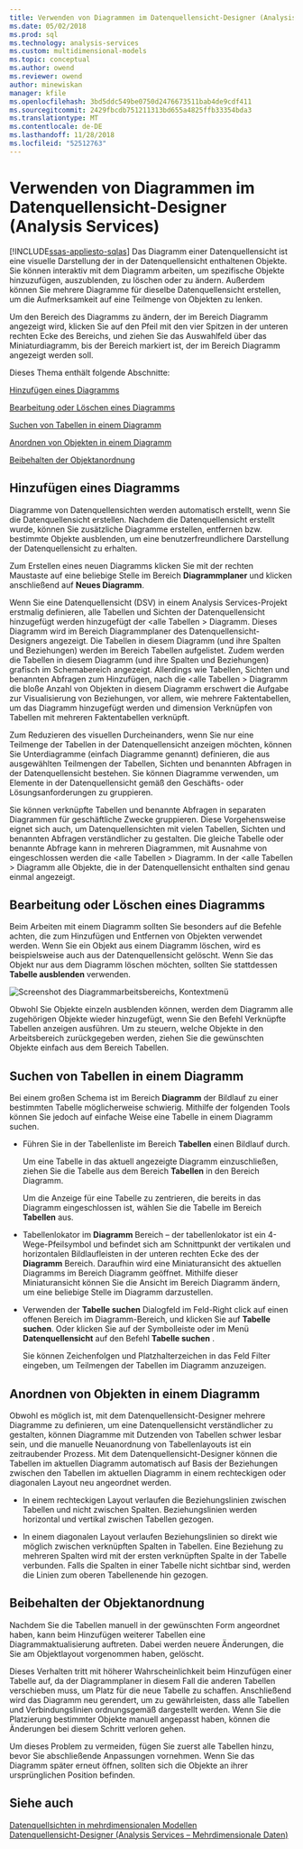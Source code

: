 ```yaml
---
title: Verwenden von Diagrammen im Datenquellensicht-Designer (Analysis Services) | Microsoft-Dokumentation
ms.date: 05/02/2018
ms.prod: sql
ms.technology: analysis-services
ms.custom: multidimensional-models
ms.topic: conceptual
ms.author: owend
ms.reviewer: owend
author: minewiskan
manager: kfile
ms.openlocfilehash: 3bd5ddc549be0750d2476673511bab4de9cdf411
ms.sourcegitcommit: 2429fbcdb751211313bd655a4825ffb33354bda3
ms.translationtype: MT
ms.contentlocale: de-DE
ms.lasthandoff: 11/28/2018
ms.locfileid: "52512763"
---
```

# <a name="work-with-diagrams-in-data-source-view-designer-analysis-services"></a>Verwenden von Diagrammen im Datenquellensicht-Designer (Analysis Services)
[!INCLUDE[ssas-appliesto-sqlas](../../includes/ssas-appliesto-sqlas.md)]
  Das Diagramm einer Datenquellensicht ist eine visuelle Darstellung der in der Datenquellensicht enthaltenen Objekte. Sie können interaktiv mit dem Diagramm arbeiten, um spezifische Objekte hinzuzufügen, auszublenden, zu löschen oder zu ändern. Außerdem können Sie mehrere Diagramme für dieselbe Datenquellensicht erstellen, um die Aufmerksamkeit auf eine Teilmenge von Objekten zu lenken.  
  
 Um den Bereich des Diagramms zu ändern, der im Bereich Diagramm angezeigt wird, klicken Sie auf den Pfeil mit den vier Spitzen in der unteren rechten Ecke des Bereichs, und ziehen Sie das Auswahlfeld über das Miniaturdiagramm, bis der Bereich markiert ist, der im Bereich Diagramm angezeigt werden soll.  
  
 Dieses Thema enthält folgende Abschnitte:  
  
 [Hinzufügen eines Diagramms](#bkmk_add)  
  
 [Bearbeitung oder Löschen eines Diagramms](#bkmk_edit)  
  
 [Suchen von Tabellen in einem Diagramm](#bkmk_findtables)  
  
 [Anordnen von Objekten in einem Diagramm](#bkmk_arrangeobjects)  
  
 [Beibehalten der Objektanordnung](#bkmk_preserve)  
  
##  <a name="bkmk_add"></a> Hinzufügen eines Diagramms  
 Diagramme von Datenquellensichten werden automatisch erstellt, wenn Sie die Datenquellensicht erstellen. Nachdem die Datenquellensicht erstellt wurde, können Sie zusätzliche Diagramme erstellen, entfernen bzw. bestimmte Objekte ausblenden, um eine benutzerfreundlichere Darstellung der Datenquellensicht zu erhalten.  
  
 Zum Erstellen eines neuen Diagramms klicken Sie mit der rechten Maustaste auf eine beliebige Stelle im Bereich **Diagrammplaner** und klicken anschließend auf **Neues Diagramm**.  
  
 Wenn Sie eine Datenquellensicht (DSV) in einem Analysis Services-Projekt erstmalig definieren, alle Tabellen und Sichten der Datenquellensicht hinzugefügt werden hinzugefügt der \<alle Tabellen > Diagramm. Dieses Diagramm wird im Bereich Diagrammplaner des Datenquellensicht-Designers angezeigt. Die Tabellen in diesem Diagramm (und ihre Spalten und Beziehungen) werden im Bereich Tabellen aufgelistet. Zudem werden die Tabellen in diesem Diagramm (und ihre Spalten und Beziehungen) grafisch im Schemabereich angezeigt. Allerdings wie Tabellen, Sichten und benannten Abfragen zum Hinzufügen, nach die \<alle Tabellen > Diagramm die bloße Anzahl von Objekten in diesem Diagramm erschwert die Aufgabe zur Visualisierung von Beziehungen, vor allem, wie mehrere Faktentabellen, um das Diagramm hinzugefügt werden und dimension Verknüpfen von Tabellen mit mehreren Faktentabellen verknüpft.  
  
 Zum Reduzieren des visuellen Durcheinanders, wenn Sie nur eine Teilmenge der Tabellen in der Datenquellensicht anzeigen möchten, können Sie Unterdiagramme (einfach Diagramme genannt) definieren, die aus ausgewählten Teilmengen der Tabellen, Sichten und benannten Abfragen in der Datenquellensicht bestehen. Sie können Diagramme verwenden, um Elemente in der Datenquellensicht gemäß den Geschäfts- oder Lösungsanforderungen zu gruppieren.  
  
 Sie können verknüpfte Tabellen und benannte Abfragen in separaten Diagrammen für geschäftliche Zwecke gruppieren. Diese Vorgehensweise eignet sich auch, um Datenquellensichten mit vielen Tabellen, Sichten und benannten Abfragen verständlicher zu gestalten. Die gleiche Tabelle oder benannte Abfrage kann in mehreren Diagrammen, mit Ausnahme von eingeschlossen werden die \<alle Tabellen > Diagramm. In der \<alle Tabellen > Diagramm alle Objekte, die in der Datenquellensicht enthalten sind genau einmal angezeigt.  
  
##  <a name="bkmk_edit"></a> Bearbeitung oder Löschen eines Diagramms  
 Beim Arbeiten mit einem Diagramm sollten Sie besonders auf die Befehle achten, die zum Hinzufügen und Entfernen von Objekten verwendet werden. Wenn Sie ein Objekt aus einem Diagramm löschen, wird es beispielsweise auch aus der Datenquellensicht gelöscht. Wenn Sie das Objekt nur aus dem Diagramm löschen möchten, sollten Sie stattdessen **Tabelle ausblenden** verwenden.  
  
 ![Screenshot des Diagrammarbeitsbereichs, Kontextmenü](../../analysis-services/multidimensional-models/media/ssas-olapdsv-diagram.gif "Screenshot des Diagrammarbeitsbereichs, Kontextmenü")  
  
 Obwohl Sie Objekte einzeln ausblenden können, werden dem Diagramm alle zugehörigen Objekte wieder hinzugefügt, wenn Sie den Befehl Verknüpfte Tabellen anzeigen ausführen. Um zu steuern, welche Objekte in den Arbeitsbereich zurückgegeben werden, ziehen Sie die gewünschten Objekte einfach aus dem Bereich Tabellen.  
  
##  <a name="bkmk_findtables"></a> Suchen von Tabellen in einem Diagramm  
 Bei einem großen Schema ist im Bereich **Diagramm** der Bildlauf zu einer bestimmten Tabelle möglicherweise schwierig. Mithilfe der folgenden Tools können Sie jedoch auf einfache Weise eine Tabelle in einem Diagramm suchen.  
  
-   Führen Sie in der Tabellenliste im Bereich **Tabellen** einen Bildlauf durch.  
  
     Um eine Tabelle in das aktuell angezeigte Diagramm einzuschließen, ziehen Sie die Tabelle aus dem Bereich **Tabellen** in den Bereich Diagramm.  
  
     Um die Anzeige für eine Tabelle zu zentrieren, die bereits in das Diagramm eingeschlossen ist, wählen Sie die Tabelle im Bereich **Tabellen** aus.  
  
-   Tabellenlokator im **Diagramm** Bereich – der tabellenlokator ist ein 4-Wege-Pfeilsymbol und befindet sich am Schnittpunkt der vertikalen und horizontalen Bildlaufleisten in der unteren rechten Ecke des der **Diagramm** Bereich. Daraufhin wird eine Miniaturansicht des aktuellen Diagramms im Bereich Diagramm geöffnet. Mithilfe dieser Miniaturansicht können Sie die Ansicht im Bereich Diagramm ändern, um eine beliebige Stelle im Diagramm darzustellen.  
  
-   Verwenden der **Tabelle suchen** Dialogfeld im Feld-Right click auf einen offenen Bereich im Diagramm-Bereich, und klicken Sie auf **Tabelle suchen**. Oder klicken Sie auf der Symbolleiste oder im Menü **Datenquellensicht** auf den Befehl **Tabelle suchen** .  
  
     Sie können Zeichenfolgen und Platzhalterzeichen in das Feld Filter eingeben, um Teilmengen der Tabellen im Diagramm anzuzeigen.  
  
##  <a name="bkmk_arrangeobjects"></a> Anordnen von Objekten in einem Diagramm  
 Obwohl es möglich ist, mit dem Datenquellensicht-Designer mehrere Diagramme zu definieren, um eine Datenquellensicht verständlicher zu gestalten, können Diagramme mit Dutzenden von Tabellen schwer lesbar sein, und die manuelle Neuanordnung von Tabellenlayouts ist ein zeitraubender Prozess. Mit dem Datenquellensicht-Designer können die Tabellen im aktuellen Diagramm automatisch auf Basis der Beziehungen zwischen den Tabellen im aktuellen Diagramm in einem rechteckigen oder diagonalen Layout neu angeordnet werden.  
  
-   In einem rechteckigen Layout verlaufen die Beziehungslinien zwischen Tabellen und nicht zwischen Spalten. Beziehungslinien werden horizontal und vertikal zwischen Tabellen gezogen.  
  
-   In einem diagonalen Layout verlaufen Beziehungslinien so direkt wie möglich zwischen verknüpften Spalten in Tabellen. Eine Beziehung zu mehreren Spalten wird mit der ersten verknüpften Spalte in der Tabelle verbunden. Falls die Spalten in einer Tabelle nicht sichtbar sind, werden die Linien zum oberen Tabellenende hin gezogen.  
  
##  <a name="bkmk_preserve"></a> Beibehalten der Objektanordnung  
 Nachdem Sie die Tabellen manuell in der gewünschten Form angeordnet haben, kann beim Hinzufügen weiterer Tabellen eine Diagrammaktualisierung auftreten. Dabei werden neuere Änderungen, die Sie am Objektlayout vorgenommen haben, gelöscht.  
  
 Dieses Verhalten tritt mit höherer Wahrscheinlichkeit beim Hinzufügen einer Tabelle auf, da der Diagrammplaner in diesem Fall die anderen Tabellen verschieben muss, um Platz für die neue Tabelle zu schaffen. Anschließend wird das Diagramm neu gerendert, um zu gewährleisten, dass alle Tabellen und Verbindungslinien ordnungsgemäß dargestellt werden. Wenn Sie die Platzierung bestimmter Objekte manuell angepasst haben, können die Änderungen bei diesem Schritt verloren gehen.  
  
 Um dieses Problem zu vermeiden, fügen Sie zuerst alle Tabellen hinzu, bevor Sie abschließende Anpassungen vornehmen. Wenn Sie das Diagramm später erneut öffnen, sollten sich die Objekte an ihrer ursprünglichen Position befinden.  
  
## <a name="see-also"></a>Siehe auch  
 [Datenquellsichten in mehrdimensionalen Modellen](../../analysis-services/multidimensional-models/data-source-views-in-multidimensional-models.md)   
 [Datenquellensicht-Designer &#40;Analysis Services – Mehrdimensionale Daten&#41;](http://msdn.microsoft.com/library/6f40a074-761f-440b-a999-09b755bd86ce)  
  
  
